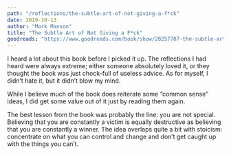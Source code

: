 ```yaml
---
path: "/reflections/the-subtle-art-of-not-giving-a-f*ck"
date: 2019-10-13
author: "Mark Manson"
title: "The Subtle Art of Not Giving a F*ck"
goodreads: "https://www.goodreads.com/book/show/28257707-the-subtle-art-of-not-giving-a-f-ck"
---
```


I heard a lot about this book before I picked it up. The reflections I had heard were always extreme; either someone absolutely loved it, or they thought the book was just chock-full of useless advice. As for myself, I didn’t hate it, but it didn’t blow my mind.

While I believe much of the book does reiterate some “common sense” ideas, I did get some value out of it just by reading them again.

The best lesson from the book was probably the line: you are not special. Believing that you are constantly a victim is equally destructive as believing that you are constantly a winner. The idea overlaps quite a bit with stoicism: concentrate on what you can control and change and don’t get caught up with the things you can’t.
